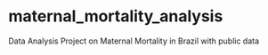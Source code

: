 # maternal_mortality_analysis
Data Analysis Project on Maternal Mortality in Brazil with public data
